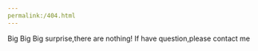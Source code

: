 ```yaml
---
permalink:/404.html
---
```

Big Big Big surprise,there are nothing!
If have question,please contact me
